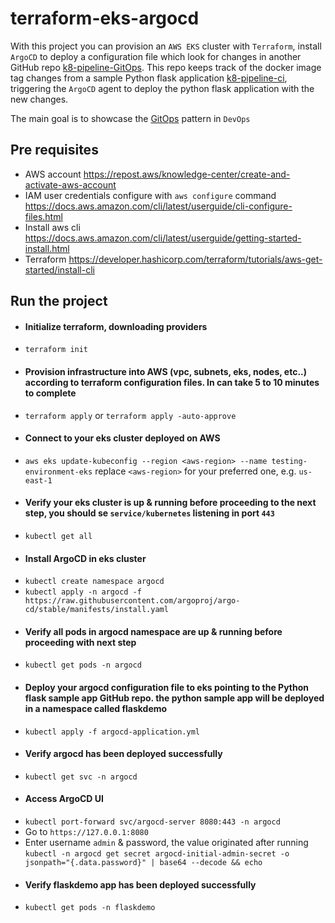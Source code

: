 # terraform-eks-argocd

With this project you can provision an `AWS EKS` cluster with `Terraform`, install `ArgoCD` to deploy a configuration file which look for changes in another GitHub repo [k8-pipeline-GitOps](https://github.com/techednelson/k8-pipeline-GitOps).
 This repo keeps track of the docker image tag changes from a sample Python flask application [k8-pipeline-ci](https://github.com/techednelson/k8-pipeline-ci), triggering the `ArgoCD` agent to deploy the python flask application with the new changes. 

The main goal is to showcase the [GitOps](https://about.gitlab.com/topics/gitops/) pattern in `DevOps`

## Pre requisites

- AWS account https://repost.aws/knowledge-center/create-and-activate-aws-account
- IAM user credentials configure with `aws configure` command https://docs.aws.amazon.com/cli/latest/userguide/cli-configure-files.html
- Install aws cli https://docs.aws.amazon.com/cli/latest/userguide/getting-started-install.html
- Terraform https://developer.hashicorp.com/terraform/tutorials/aws-get-started/install-cli

## Run the project

- #### Initialize terraform, downloading providers
- `terraform init`
- #### Provision infrastructure into AWS (vpc, subnets, eks, nodes, etc..) according to terraform configuration files. In can take 5 to 10 minutes to complete
- `terraform apply` or `terraform apply -auto-approve`
- #### Connect to your eks cluster deployed on AWS
- `aws eks update-kubeconfig --region <aws-region> --name testing-environment-eks` replace `<aws-region>` for your preferred one, e.g. `us-east-1`
- #### Verify your eks cluster is up & running before proceeding to the next step, you should se `service/kubernetes` listening in port `443`
- `kubectl get all`
- #### Install ArgoCD in eks cluster
- `kubectl create namespace argocd`
- `kubectl apply -n argocd -f https://raw.githubusercontent.com/argoproj/argo-cd/stable/manifests/install.yaml`
- #### Verify all pods in argocd namespace are up & running before proceeding with next step
- `kubectl get pods -n argocd`
- #### Deploy your argocd configuration file to eks pointing to the Python flask sample app GitHub repo. the python sample app will be deployed in a namespace called flaskdemo
- `kubectl apply -f argocd-application.yml`
- #### Verify argocd has been deployed successfully
- `kubectl get svc -n argocd`
- #### Access ArgoCD UI
- `kubectl port-forward svc/argocd-server 8080:443 -n argocd`
- Go to `https://127.0.0.1:8080`
- Enter username `admin` & password, the value originated after running `kubectl -n argocd get secret argocd-initial-admin-secret -o jsonpath="{.data.password}" | base64 --decode && echo`
- #### Verify flaskdemo app has been deployed successfully
- `kubectl get pods -n flaskdemo`
